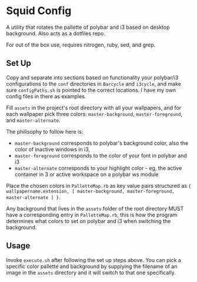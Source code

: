 Squid Config
============
A utility that rotates the pallette of polybar and i3 based on desktop background. Also acts as a dotfiles repo.

For out of the box use, requires nitrogen, ruby, sed, and grep.

## Set Up
Copy and separate into sections based on functionality your polybar/i3 configurations to the `conf` directories in `Barcycle` and `i3cycle`,
and make sure `configPaths.sh` is pointed to the correct locations. I have my own config files in there as examples.

Fill `assets` in the project's root directory with all your wallpapers, and for each wallpaper pick three colors:
`master-background`, `master-foreground`, and `master-alternate`.

The philisophy to follow here is:
  - `master-background` corresponds to polybar's background color, also the color of inactive windows in i3,
  - `master-foreground` corresponds to the color of your font in polybar and i3
  - `master-alternate` corresponds to your highlight color - eg, the active container in 3 or active workspace on a polybar ws module

Place the chosen colors in `PalletteMap.rb` as key value pairs structured as `{ wallpapername.extension, [ master-background, master-foreground, master-alternate ] }`.

Any background that lives in the `assets` folder of the root directory MUST have a corresponding entry in
`PalletteMap.rb`, this is how the program determines what colors to set on polybar and i3 when switching the background.

## Usage
Invoke `execute.sh` after following the set up steps above.  You can pick a specific
color pallette and background by supplying the filename of an image in the `assets`
directory and it will switch to that one specifically.
